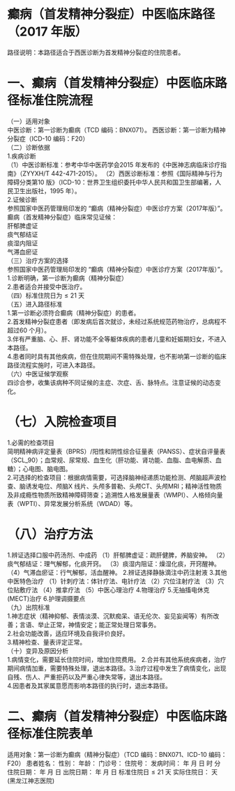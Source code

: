# 癫病（首发精神分裂症）中医临床路径 （2017 年版）  
路径说明：本路径适合于西医诊断为首发精神分裂症的住院患者。  
# 一、癫病（首发精神分裂症）中医临床路径标准住院流程  
（一）适用对象  
中医诊断：第一诊断为癫病（TCD 编码：BNX071）。 西医诊断：第一诊断为精神分裂症（ICD-10 编码：F20）  
（二）诊断依据  
1.疾病诊断  
（1）中医诊断标准：参考中华中医药学会2015 年发布的《中医神志病临床诊疗指南》（ZYYXH/T 442-471-2015）。  （2）西医诊断标准：参照《国际精神与行为障碍分类第10 版》（ICD-10：世界卫生组织委托中华人民共和国卫生部编著，人民卫生出版社，1995 年）。  
2.证候诊断  
参照国家中医药管理局印发的 “癫病（精神分裂症）中医诊疗方案（2017年版）”。  
癫病（首发精神分裂症）临床常见证候：  
肝郁脾虚证  
痰气郁结证  
痰湿内阻证  
气滞血瘀证  
（三）治疗方案的选择  
参照国家中医药管理局印发的 “癫病（精神分裂症）中医诊疗方案（2017年版）”。  
1.诊断明确，第一诊断为癫病（精神分裂症）  
2.患者适合并接受中医治疗。  
（四）标准住院日为${\leqslant}21$ 天  
（五）进入路径标准  
1.第一诊断必须符合癫病（精神分裂症）的患者。  
2.首发精神分裂症患者（即发病后首次就诊，未经过系统规范药物治疗，总病程不超过60 个月）。  
3.伴有严重脑、心、肝、肾功能不全等躯体疾病的患者儿童和妊娠期妇女，不进入本路径。  
4.患者同时具有其他疾病，但在住院期间不需特殊处理，也不影响第一诊断的临床路径流程实施时，可进入本路径。  
（六）中医证候学观察  
四诊合参，收集该病种不同证候的主症、次症、舌、脉特点。注意证候的动态变化。  
# （七）入院检查项目  
1.必需的检查项目  
简明精神病评定量表（BPRS）/阳性和阴性综合征量表（PANSS）、症状自评量表（SCL_90）；血常规、尿常规、血生化（肝功能、肾功能、血脂、血电解质、血糖）；心电图、脑电图。  
2.可选择的检查项目：根据病情需要，可选择脑神经递质功能检测、颅脑超声波检查、脑诱发电位、颅脑X 线片、头颅多普勒、头颅CT、头颅MRI；精神活性物质及非成瘾性物质所致精神障碍筛查；追溯性人格发展量表（WMPI）、人格倾向量表（WPTI）、异常发展分析系统（WDAD）等。  
# （八）治疗方法  
1.辨证选择口服中药汤剂、中成药 （1）肝郁脾虚证：疏肝健脾，养脑安神。 （2）痰气郁结证：理气解郁，化痰开窍。 （3）痰湿内阻证：燥湿化痰，开窍醒神。 （4）气滞血瘀证：行气解郁，活血醒神。  2.辨证选择静脉滴注中药注射液  3.其他中医特色治疗 （1）针刺疗法：体针疗法、电针疗法 （2）穴位注射疗法 （3）穴位贴敷疗法 （4）推拿疗法 （5）中医心理治疗 4.物理治疗 5.无抽搐电休克(MECT)治疗  6.护理调摄要点  
（九）出院标准  
1.神志症状（精神抑郁、表情淡漠、沉默痴呆、语无伦次、妄见妄闻等）有所改善；言语、举止正常，神情安定；能正常处理日常事务。  
2.社会功能改善，适应环境及自我评价良好。  
3.精神检查、量表评定正常。  
（十）变异及原因分析  
1.病情变化，需要延长住院时间，增加住院费用。 2.合并有其他系统疾病者，治疗期间病情加重，需要特殊处理，退出本路径。3.治疗过程中发生了病情变化，出现自残、伤人、严重拒药以及严重心律失常等，退出本路径。  
4.因患者及其家属意愿而影响本路径的执行时，退出本路径。  
# 二、癫病（首发精神分裂症）中医临床路径标准住院表单  
适用对象：第一诊断为癫病（精神分裂症）（TCD 编码：BNX071、ICD-10 编码：F20） 患者姓名：          性别：    年龄：    门诊号：         住院号：            发病时间：   年  月  日  时  分  住院日期：   年  月  日 出院日期：   年  月   日 标准住院日${\leqslant}21$ 天                 实际住院日：       天  
(黑龙江神志医院)  